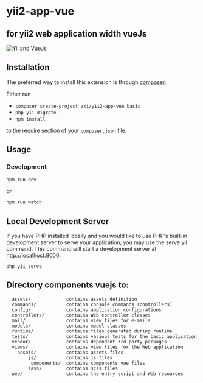 # yii2-app-vue


for yii2 web application width vueJs 
------------

![Yii and VueJs](https://img.techpowerup.org/200225/yiivue.png)

Installation
------------

The preferred way to install this extension is through [composer](http://getcomposer.org/download/).

Either run

- `composer create-project aki/yii2-app-vue basic`
- `php yii migrate`
- `npm install`

to the require section of your `composer.json` file.

## Usage

### Development

```bash
npm run dev
```
or

```bash
npm run watch
```

Local Development Server
----- 
If you have PHP installed locally and you would like to use PHP's built-in development server to serve your application, you may use the serve yii command. This command will start a development server at http://localhost:8000:
```
php yii serve
```
Directory components vuejs to:
----- 

```
  assets/             contains assets definition
  commands/           contains console commands (controllers)
  config/             contains application configurations
  controllers/        contains Web controller classes
  mail/               contains view files for e-mails
  models/             contains model classes
  runtime/            contains files generated during runtime
  tests/              contains various tests for the basic application
  vendor/             contains dependent 3rd-party packages
  views/              contains view files for the Web application
    assets/           contains assets files
        js/           contains js files
         components/  contains components vue files
        sass/         contains scss files
  web/                contains the entry script and Web resources
```



